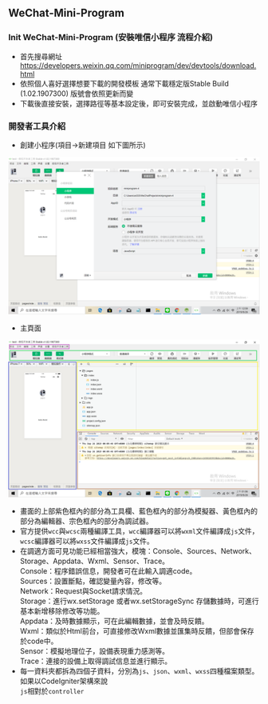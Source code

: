 ## WeChat-Mini-Program
### Init WeChat-Mini-Program (安裝唯信小程序 流程介紹)
* 首先搜尋網址 https://developers.weixin.qq.com/miniprogram/dev/devtools/download.html
* 依照個人喜好選擇想要下載的開發模板 通常下載穩定版Stable Build (1.02.1907300) 版號會依照更新而變
* 下載後直接安裝，選擇路徑等基本設定後，即可安裝完成，並啟動唯信小程序
### 開發者工具介紹
* 創建小程序(項目->新建項目 如下圖所示)   
<img src="https://github.com/sheng19960125/WeChat-Mini-Program/blob/master/step1.PNG" width="750px" alt="新增" />  

* 主頁面   
<img src="https://github.com/sheng19960125/WeChat-Mini-Program/blob/master/main.PNG" width="750px" alt="主頁" />
  
* 畫面的上部紫色框內的部分為工具欄、藍色框內的部分為模擬器、黃色框內的部分為編輯器、宗色框內的部分為調試器。  
* 官方提供`wcc`與`wcsc`兩種編譯工具，`wcc`編譯器可以將`wxml`文件編譯成`js`文件，`wcsc`編譯器可以將`wxss`文件編譯成`js`文件。
* 在調適方面可見功能已經相當強大，模塊：Console、Sources、Network、Storage、Appdata、Wxml、Sensor、Trace。  
Console：程序錯誤信息，開發者可在此輸入調適code。   
Sources：設置斷點，確認變量內容，修改等。  
Network：Request與Socket請求情況。  
Storage：進行wx.setStorage 或者wx.setStorageSync 存儲數據時，可進行基本新增移除修改等功能。  
Appdata：及時數據顯示，可在此編輯數據，並會及時反饋。  
Wxml：類似於Html前台，可直接修改Wxml數據並匯集時反饋，但部會保存於code中。  
Sensor：模擬地理位子，設備表現重力感測等。  
Trace：連接的設備上取得調試信息並進行顯示。  
* 每一資料夾都拆為四個子資料，分別為`js`、`json`、`wxml`、`wxss`四種檔案類型。  
如果以CodeIgniter架構來說  
`js`相對於`controller`  

